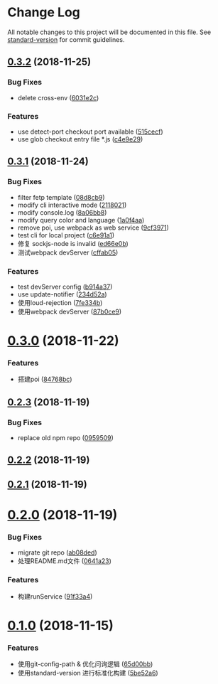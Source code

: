 # Change Log

All notable changes to this project will be documented in this file. See [standard-version](https://github.com/conventional-changelog/standard-version) for commit guidelines.

<a name="0.3.2"></a>
## [0.3.2](https://github.com/fetp/fetp/compare/v0.3.1...v0.3.2) (2018-11-25)


### Bug Fixes

* delete cross-env ([6031e2c](https://github.com/fetp/fetp/commit/6031e2c))


### Features

* use detect-port checkout port available ([515cecf](https://github.com/fetp/fetp/commit/515cecf))
* use glob checkout entry file *.js ([c4e9e29](https://github.com/fetp/fetp/commit/c4e9e29))



<a name="0.3.1"></a>
## [0.3.1](https://github.com/fetp/fetp/compare/v0.3.0...v0.3.1) (2018-11-24)


### Bug Fixes

* filter fetp template ([08d8cb9](https://github.com/fetp/fetp/commit/08d8cb9))
* modify cli interactive mode ([2118021](https://github.com/fetp/fetp/commit/2118021))
* modify console.log ([8a06bb8](https://github.com/fetp/fetp/commit/8a06bb8))
* modify query color and language ([1a0f4aa](https://github.com/fetp/fetp/commit/1a0f4aa))
* remove poi, use webpack as web service ([9cf3971](https://github.com/fetp/fetp/commit/9cf3971))
* test cli for local project ([c6e91a1](https://github.com/fetp/fetp/commit/c6e91a1))
* 修复 sockjs-node is invalid ([ed66e0b](https://github.com/fetp/fetp/commit/ed66e0b))
* 测试webpack devServer ([cffab05](https://github.com/fetp/fetp/commit/cffab05))


### Features

* test devServer config ([b914a37](https://github.com/fetp/fetp/commit/b914a37))
* use update-notifier ([234d52a](https://github.com/fetp/fetp/commit/234d52a))
* 使用loud-rejection ([7fe334b](https://github.com/fetp/fetp/commit/7fe334b))
* 使用webpack devServer ([87b0ce9](https://github.com/fetp/fetp/commit/87b0ce9))



<a name="0.3.0"></a>
# [0.3.0](https://github.com/fetp/fetp/compare/v0.2.3...v0.3.0) (2018-11-22)


### Features

* 搭建poi ([84768bc](https://github.com/fetp/fetp/commit/84768bc))



<a name="0.2.3"></a>
## [0.2.3](https://github.com/fetp/fetp/compare/v0.2.2...v0.2.3) (2018-11-19)


### Bug Fixes

* replace old npm repo ([0959509](https://github.com/fetp/fetp/commit/0959509))



<a name="0.2.2"></a>
## [0.2.2](https://github.com/fetp/fetp/compare/v0.2.1...v0.2.2) (2018-11-19)



<a name="0.2.1"></a>
## [0.2.1](https://github.com/fetp/fetp/compare/v0.2.0...v0.2.1) (2018-11-19)



<a name="0.2.0"></a>
# [0.2.0](https://github.com/fetp/fetp/compare/v0.1.0...v0.2.0) (2018-11-19)


### Bug Fixes

* migrate git repo ([ab08ded](https://github.com/fetp/fetp/commit/ab08ded))
* 处理README.md文件 ([0641a23](https://github.com/fetp/fetp/commit/0641a23))


### Features

* 构建runService ([91f33a4](https://github.com/fetp/fetp/commit/91f33a4))



<a name="0.1.0"></a>
# [0.1.0](https://github.com/yang657850144/feq/compare/v0.0.1...v0.1.0) (2018-11-15)


### Features

* 使用git-config-path & 优化问询逻辑 ([65d00bb](https://github.com/yang657850144/feq/commit/65d00bb))
* 使用standard-version 进行标准化构建 ([5be52a6](https://github.com/yang657850144/feq/commit/5be52a6))
